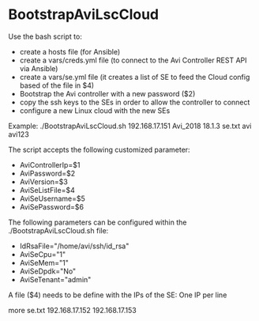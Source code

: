 # BootstrapAviLscCloud
Use the bash script to:
- create a hosts file (for Ansible)
- create a vars/creds.yml file (to connect to the Avi Controller REST API via Ansible)
- create a vars/se.yml file (it creates a list of SE to feed the Cloud config based of the file in $4)
- Bootstrap the Avi controller with a new password ($2)
- copy the ssh keys to the SEs in order to allow the controller to connect
- configure a new Linux cloud with the new SEs

Example:
./BootstrapAviLscCloud.sh 192.168.17.151 Avi_2018 18.1.3 se.txt avi avi123

The script accepts the following customized parameter:
- AviControllerIp=$1
- AviPassword=$2
- AviVersion=$3
- AviSeListFile=$4
- AviSeUsername=$5
- AviSePassword=$6

The following parameters can be configured within the ./BootstrapAviLscCloud.sh file:
- IdRsaFile="/home/avi/ssh/id_rsa"
- AviSeCpu="1"
- AviSeMem="1"
- AviSeDpdk="No"
- AviSeTenant="admin"

A file ($4) needs to be define with the IPs of the SE: One IP per line

more se.txt
192.168.17.152
192.168.17.153
